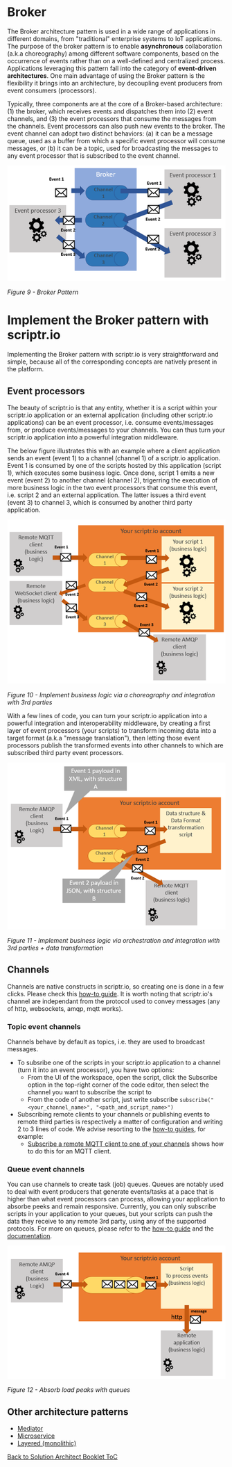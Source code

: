 # Broker

The Broker architecture pattern is used in a wide range of applications in different domains, from "traditional" enterprise systems to IoT applications. The purpose of the broker pattern is to enable **asynchronous** collaboration (a.k.a choreography) among different software components, based on the occurrence of events rather than on a well-defined and centralized process. Applications leveraging this pattern fall into the category of **event-driven architectures**. One main advantage of using the Broker pattern is the flexibility it brings into an architecture, by decoupling event producers from event consumers (processors).

Typically, three components are at the core of a Broker-based architecture: (1) the broker, which receives events and dispatches them into (2) event channels, and (3) the event processors that consume the messages from the channels. Event processors can also push new events to the broker. The event channel can adopt two distinct behaviors: (a) it can be a message queue, used as a buffer from which a specific event processor will consume messages, or (b) it can be a topic, used for broadcasting the messages to any event processor that is subscribed to the event channel.

![broker pattern](./broker-pattern.PNG)

*Figure 9 - Broker Pattern*

# Implement the Broker pattern with scriptr.io
Implementing the Broker pattern with scriptr.io is very straightforward and simple, because all of the corresponding concepts are natively present in the platform.

## Event processors
The beauty of scriptr.io is that any entity, whether it is a script within your scriptr.io application or an external application (including other scriptr.io applications) can be an event processor, i.e. consume events/messages from, or produce events/messages to your channels. You can thus turn your scriptr.io application into a powerful integration middleware.

The below figure illustrates this with an example where a client application sends an event (event 1) to a channel (channel 1) of a scriptr.io application. Event 1 is consumed by one of the scripts hosted by this application (script 1), which executes some business logic. Once done, script 1 emits a new event (event 2) to another channel (channel 2), trigerring the execution of more business logic in the two event processors that consume this event, i.e. script 2 and an external application. The latter issues a third event (event 3) to channel 3, which is consumed by another third party application.

![Integration middleware](./middleware.PNG)

*Figure 10 - Implement business logic via a choreography and integration with 3rd parties*

With a few lines of code, you can turn your scriptr.io application into a powerful integration and interoperability middleware, by creating a first layer of event processors (your scripts) to transform incoming data into a target format (a.k.a "message translation"), then letting those event processors publish the transformed events into other channels to which are subscribed third party event processors.

![Interoperability middleware](./middelware-interoperability.PNG)

*Figure 11 - Implement business logic via orchestration and integration with 3rd parties + data transformation*

## Channels
Channels are native constructs in scriptr.io, so creating one is done in a few clicks. Please check this [how-to guide](https://github.com/scriptrdotio/howto/blob/master/publish_subscribe/create_channel.md). It is worth noting that scriptr.io's channel are independant from the protocol used to convey messages (any of http, websockets, amqp, mqtt works). 

### Topic event channels 

Channels behave by default as topics, i.e. they are used to broadcast messages. 

- To subsribe one of the scripts in your scriptr.io application to a channel (turn it into an event processor), you have two options:
  - From the UI of the workspace, open the script, click the Subscribe option in the top-right corner of the code editor, then select the channel you want to subscribe the script to
  - From the code of another script, just write subscribe ```subscribe("<your_channel_name>", "<path_and_script_name>")```
- Subscribing remote clients to your channels or publishing events to remote third parties is respectively a matter of configuration and writing 2 to 3 lines of code. We advise resorting to the [how-to guides](https://github.com/scriptrdotio/howto/blob/master/README.md#how-to), for example:
   - [Subscribe a remote MQTT client to one of your channels](https://github.com/scriptrdotio/howto/blob/master/mqtt/subscribe_mqtt_client.md#how-to-subscribe-a-remote-mqtt-client-to-receive-messages-from-my-scriptr-account) shows how to do this for an MQTT client.

### Queue event channels

You can use channels to create task (job) queues. Queues are notably used to deal with event producers that generate events/tasks at a pace that is higher than what event processors can process, allowing your application to absorbe peeks and remain responsive. Currently, you can only subscribe scripts in your application to your queues, but your scripts can push the data they receive to any remote 3rd party, using any of the supported protocols. For more on queues, please refer to the [how-to guide](https://github.com/scriptrdotio/howto/blob/master/queuing/queue_tasks.md) and the [documentation](https://www.scriptr.io/documentation#documentation-queuemodulequeueModule).

![message queueing](./message-queues.PNG)

*Figure 12 - Absorb load peaks with queues*

## Other architecture patterns

- [Mediator](./mediator.md)
- [Microservice](./micro_services.md)
- [Layered (monolithic)](./layered.md)

[Back to Solution Architect Booklet ToC](./solution_architect_booklet.md#toc)

